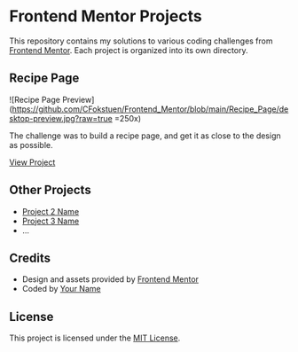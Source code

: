 # Frontend Mentor Projects

This repository contains my solutions to various coding challenges from [Frontend Mentor](https://www.frontendmentor.io/). Each project is organized into its own directory.

## Recipe Page

![Recipe Page Preview](https://github.com/CFokstuen/Frontend_Mentor/blob/main/Recipe_Page/desktop-preview.jpg?raw=true =250x)

The challenge was to build a recipe page, and get it as close to the design as possible.

[View Project](Recipe_Page)

## Other Projects

- [Project 2 Name](path/to/project2)
- [Project 3 Name](path/to/project3)
- ...

## Credits

- Design and assets provided by [Frontend Mentor](https://www.frontendmentor.io/)
- Coded by [Your Name](https://github.com/your-username)

## License

This project is licensed under the [MIT License](LICENSE).
